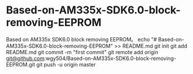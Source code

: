 # Based-on-AM335x-SDK6.0-block-removing-EEPROM
Based on AM335x SDK6.0 block removing EEPROM。
echo "# Based-on-AM335x-SDK6.0-block-removing-EEPROM" >> README.md
git init
git add README.md
git commit -m "first commit"
git remote add origin git@github.com:wgy504/Based-on-AM335x-SDK6.0-block-removing-EEPROM.git
git push -u origin master
